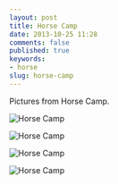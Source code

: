 ```yaml
---
layout: post
title: Horse Camp
date: 2013-10-25 11:28
comments: false
published: true
keywords:
- horse
slug: horse-camp
---
```

Pictures from Horse Camp.

![Horse Camp](http://media.eick.us/media/photographs/2013/2013-06-28/horse-camp-2013-06-28-at-18-51-23-1.jpg)

![Horse Camp](http://media.eick.us/media/photographs/2013/2013-06-28/horse-camp-2013-06-28-at-18-51-23.jpg)

![Horse Camp](http://media.eick.us/media/photographs/2013/2013-07-12/horse-camp-2013-07-12-at-20-34-18-1.jpg)

![Horse Camp](http://media.eick.us/media/photographs/2013/2013-07-12/horse-camp-2013-07-12-at-20-34-18.jpg)
